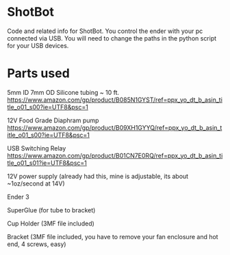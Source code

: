 # ShotBot
Code and related info for ShotBot. 
You control the ender with your pc connected via USB. 
You will need to change the paths in the python script for your USB devices. 

# Parts used

5mm ID 7mm OD Silicone tubing ~ 10 ft. 
https://www.amazon.com/gp/product/B085N1GYST/ref=ppx_yo_dt_b_asin_title_o01_s00?ie=UTF8&psc=1

12V Food Grade Diaphram pump
https://www.amazon.com/gp/product/B09XH1GYYQ/ref=ppx_yo_dt_b_asin_title_o01_s00?ie=UTF8&psc=1

USB Switching Relay
https://www.amazon.com/gp/product/B01CN7E0RQ/ref=ppx_yo_dt_b_asin_title_o01_s01?ie=UTF8&psc=1

12V power supply (already had this, mine is adjustable, its about ~1oz/second at 14V)

Ender 3

SuperGlue (for tube to bracket)

Cup Holder (3MF file included)

Bracket (3MF file included, you have to remove your fan enclosure and hot end, 4 screws, easy)

